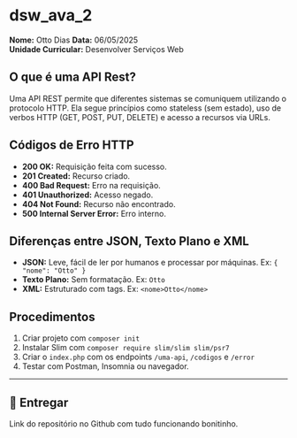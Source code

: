 # dsw_ava_2

**Nome:** Otto Dias
**Data:** 06/05/2025  
**Unidade Curricular:** Desenvolver Serviços Web

## O que é uma API Rest?

Uma API REST permite que diferentes sistemas se comuniquem utilizando o protocolo HTTP. Ela segue princípios como stateless (sem estado), uso de verbos HTTP (GET, POST, PUT, DELETE) e acesso a recursos via URLs.

## Códigos de Erro HTTP

- **200 OK:** Requisição feita com sucesso.
- **201 Created:** Recurso criado.
- **400 Bad Request:** Erro na requisição.
- **401 Unauthorized:** Acesso negado.
- **404 Not Found:** Recurso não encontrado.
- **500 Internal Server Error:** Erro interno.

## Diferenças entre JSON, Texto Plano e XML

- **JSON:** Leve, fácil de ler por humanos e processar por máquinas. Ex: `{ "nome": "Otto" }`
- **Texto Plano:** Sem formatação. Ex: `Otto`
- **XML:** Estruturado com tags. Ex: `<nome>Otto</nome>`

## Procedimentos

1. Criar projeto com `composer init`
2. Instalar Slim com `composer require slim/slim slim/psr7`
3. Criar o `index.php` com os endpoints `/uma-api`, `/codigos` e `/error`
4. Testar com Postman, Insomnia ou navegador.

---

## 🔗 Entregar

Link do repositório no Github com tudo funcionando bonitinho.
